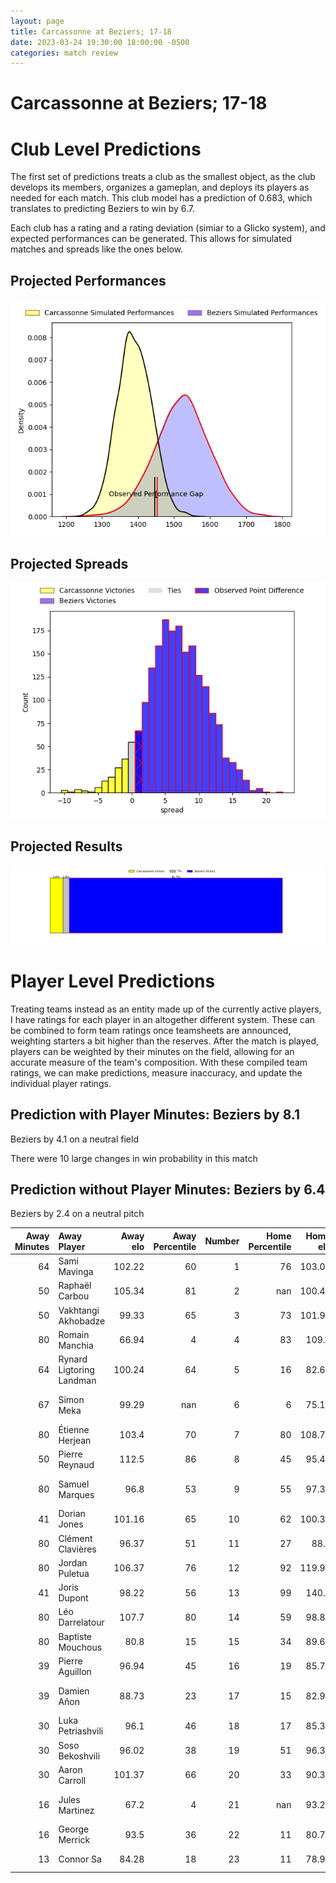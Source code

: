 ```yaml
---  
layout: page  
title: Carcassonne at Beziers; 17-18  
date: 2023-03-24 19:30:00 18:00:00 -0500  
categories: match review  
---
```

# Carcassonne at Beziers; 17-18

# Club Level Predictions


The first set of predictions treats a club as the smallest object, as the club develops its members, organizes a gameplan, and deploys its players as needed for each match. This club model has a prediction of 0.683, which translates to predicting Beziers to win by 6.7.

Each club has a rating and a rating deviation (simiar to a Glicko system), and expected performances can be generated. This allows for simulated matches and spreads like the ones below.
## Projected Performances


![Projected Performances](plots/performances_2023-03-24-Beziers-Carcassonne.png)
## Projected Spreads


![Projected Spreads](plots/spreads_2023-03-24-Beziers-Carcassonne.png)
## Projected Results


![Projected Results](plots/resultbar_2023-03-24-Beziers-Carcassonne.png)
# Player Level Predictions


Treating teams instead as an entity made up of the currently active players, I have ratings for each player in an altogether different system. These can be combined to form team ratings once teamsheets are announced, weighting starters a bit higher than the reserves. After the match is played, players can be weighted by their minutes on the field, allowing for an accurate measure of the team's composition. With these compiled team ratings, we can make predictions, measure inaccuracy, and update the individual player ratings.
## Prediction with Player Minutes: Beziers by 8.1


Beziers by 4.1 on a neutral field

There were 10 large changes in win probability in this match
## Prediction without Player Minutes: Beziers by 6.4


Beziers by 2.4 on a neutral pitch



|   Away Minutes | Away Player              |   Away elo |   Away Percentile |   Number |   Home Percentile |   Home elo | Home Player           |   Home Minutes |
|---------------:|:-------------------------|-----------:|------------------:|---------:|------------------:|-----------:|:----------------------|---------------:|
|             64 | Sami Mavinga             |     102.22 |                60 |        1 |                76 |     103.07 | Giorgi Akhaladze      |             56 |
|             50 | Raphaël Carbou           |     105.34 |                81 |        2 |               nan |     100.45 | Yvann Lalevee         |             56 |
|             50 | Vakhtangi Akhobadze      |      99.33 |                65 |        3 |                73 |     101.98 | Jon Zabala Arrieta    |             67 |
|             80 | Romain Manchia           |      66.94 |                 4 |        4 |                83 |     109.8  | Pierre Gayraud        |             67 |
|             64 | Rynard Ligtoring Landman |     100.24 |                64 |        5 |                16 |      82.65 | John Madigan          |             80 |
|             67 | Simon Meka               |      99.29 |               nan |        6 |                 6 |      75.16 | Jean-Baptiste Barrère |             62 |
|             80 | Étienne Herjean          |     103.4  |                70 |        7 |                80 |     108.78 | Gillian Benoy         |             80 |
|             50 | Pierre Reynaud           |     112.5  |                86 |        8 |                45 |      95.48 | Thomas Hoarau         |             67 |
|             80 | Samuel Marques           |      96.8  |                53 |        9 |                55 |      97.36 | Jean Victor Goillot   |             52 |
|             41 | Dorian Jones             |     101.16 |                65 |       10 |                62 |     100.31 | Romain Uruty          |             62 |
|             80 | Clément Clavières        |      96.37 |                51 |       11 |                27 |      88.3  | Nicolas Plazy         |             80 |
|             80 | Jordan Puletua           |     106.37 |                76 |       12 |                92 |     119.99 | Paul Recor            |             80 |
|             41 | Joris Dupont             |      98.22 |                56 |       13 |                99 |     140.9  | Maxime Espeut         |             80 |
|             80 | Léo Darrelatour          |     107.7  |                80 |       14 |                59 |      98.87 | Watisoni Votu         |             80 |
|             80 | Baptiste Mouchous        |      80.8  |                15 |       15 |                34 |      89.67 | Charly Malié          |             80 |
|             39 | Pierre Aguillon          |      96.94 |                45 |       16 |                19 |      85.75 | Mitchell Short        |             28 |
|             39 | Damien Añon              |      88.73 |                23 |       17 |                15 |      82.96 | Marco Pinto Ferrer    |             24 |
|             30 | Luka Petriashvili        |      96.1  |                46 |       18 |                17 |      85.37 | Francisco Fernandes   |             24 |
|             30 | Soso Bekoshvili          |      96.02 |                38 |       19 |                51 |      96.31 | William van Bost      |             18 |
|             30 | Aaron Carroll            |     101.37 |                66 |       20 |                33 |      90.32 | Victor Dreuille       |             18 |
|             16 | Jules Martinez           |      67.2  |                 4 |       21 |               nan |      93.22 | John-Hubert Meyer     |             13 |
|             16 | George Merrick           |      93.5  |                36 |       22 |                11 |      80.76 | Éloi Massot           |             13 |
|             13 | Connor Sa                |      84.28 |                18 |       23 |                11 |      78.91 | Maxence Lemardelet    |             13 |

